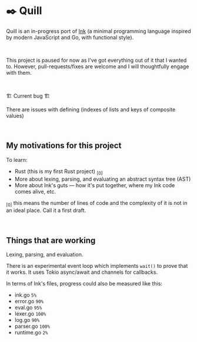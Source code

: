# ✒️ Quill

Quill is an in-progress port of [Ink](https://github.com/thesephist/ink) (a minimal programming language inspired by modern JavaScript and Go, with functional style).

<br>

This project is paused for now as I've got everything out of it that I wanted to. However, pull-requests/fixes are welcome and I will thoughtfully engage with them.

<br>

:building_construction: Current bug :building_construction:

There are issues with defining (indexes of lists and keys of composite values)

<br>

## My motivations for this project

To learn:

- Rust (this is my first Rust project) <sub>[0]</sub>
- More about lexing, parsing, and evaluating an abstract syntax tree (AST)
- More about Ink's guts — how it's put together, where my Ink code comes alive, etc.

<sub>[0]</sub> this means the number of lines of code and the complexity of it is not in an ideal place. Call it a first draft.

<br>

## Things that are working

Lexing, parsing, and evaluation.

There is an experimental event loop which implements `wait()` to prove that it works. It uses Tokio async/await and channels for callbacks.

In terms of Ink's files, progress could also be measured like this:

- ink.go `5%`
- error.go `90%`
- eval.go `95%`
- lexer.go `100%`
- log.go `90%`
- parser.go `100%`
- runtime.go `2%`
